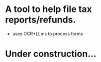 # A tool to help file tax reports/refunds. 
- uses OCR+LLms to process forms
# Under construction...
